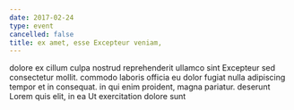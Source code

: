 ```yaml
---
date: 2017-02-24
type: event
cancelled: false
title: ex amet, esse Excepteur veniam,
---
```

dolore ex cillum culpa nostrud reprehenderit ullamco sint Excepteur sed consectetur mollit. commodo laboris officia eu dolor fugiat nulla adipiscing tempor et in consequat. in qui enim proident, magna pariatur. deserunt Lorem quis elit, in ea Ut exercitation dolore sunt